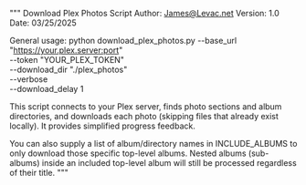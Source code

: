 """
Download Plex Photos Script
Author: James@Levac.net
Version: 1.0
Date: 03/25/2025

General usage:
    python download_plex_photos.py --base_url "https://your.plex.server:port" \
                                   --token "YOUR_PLEX_TOKEN" \
                                   --download_dir "./plex_photos" \
                                   --verbose \
                                   --download_delay 1

This script connects to your Plex server, finds photo sections and album directories,
and downloads each photo (skipping files that already exist locally). It provides
simplified progress feedback.

You can also supply a list of album/directory names in INCLUDE_ALBUMS to only
download those specific top-level albums. Nested albums (sub-albums) inside
an included top-level album will still be processed regardless of their title.
"""
